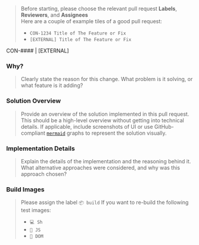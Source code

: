 > Before starting, please choose the relevant pull request **Labels**, **Reviewers**, and **Assignees** </br>
> Here are a couple of example tiles of a good pull request:
> - `CON-1234 Title of The Feature or Fix`
> - `[EXTERNAL] Title of The Feature or Fix`

CON-#### | [EXTERNAL]

### Why?

> Clearly state the reason for this change. What problem is it solving, or what feature is it adding?

### Solution Overview

> Provide an overview of the solution implemented in this pull request. This should be a high-level overview without getting into technical details. If applicable, include screenshots of UI or use GitHub-compliant [`mermaid`](https://mermaid.live/) graphs to represent the solution visually.

### Implementation Details

> Explain the details of the implementation and the reasoning behind it. What alternative approaches were considered, and why was this approach chosen?

### Build Images

> Please assign the label `📦 build` If you want to re-build the following test images:
>- `💻 Sh` 
>- `🚀 JS`
>- `🧩 DOM`
